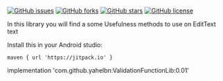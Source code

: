 [![GitHub issues](https://img.shields.io/github/issues/turjemantal/ValidationForEditText?logo=GitHub)](https://github.com/turjemantal/ValidationForEditText/issues) [![GitHub forks](https://img.shields.io/github/forks/turjemantal/ValidationForEditText?logo=GitHub)](https://github.com/turjemantal/ValidationForEditText/network) [![GitHub stars](https://img.shields.io/github/stars/turjemantal/ValidationForEditText?logo=GitHub)](https://github.com/turjemantal/ValidationForEditText/stargazers) 
[![GitHub license](https://img.shields.io/github/license/turjemantal/ValidationForEditText?logo=GitHub)](https://github.com/turjemantal/ValidationForEditText)

In this library you will find a some Usefulness methods to use on EditText text

Install this in your Android studio:

    maven { url 'https://jitpack.io' }



implementation 'com.github.yahelbn:ValidationFunctionLib:0.01'
